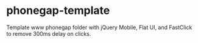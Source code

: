 phonegap-template
=================

Template www phonegap folder with jQuery Mobile, Flat UI, and FastClick to remove 300ms delay on clicks.

